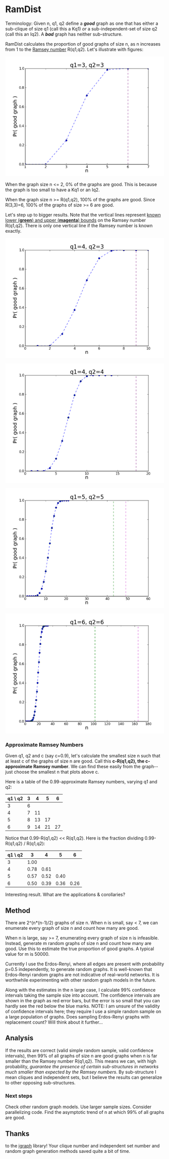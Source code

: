 # RamDist

Terminology: Given n, q1, q2 
define a ***good*** graph as one that has either a sub-clique of size q1 (call this a Kq1) *or* a sub-independent-set of size q2 (call this an Iq2).  A ***bad*** graph has neither sub-structure.

RamDist calculates the proportion of good graphs of size n, as n increases from 1 to the [Ramsey number](https://en.wikipedia.org/wiki/Ramsey's_theorem#Ramsey_numbers) R(q1,q2). Let's illustrate with figures:

![graph for q1=3,q2=3](results/pic_R33_m50000.png)

When the graph size n <= 2, 0% of the graphs are good. This is because the graph is too small to have a Kq1 or an Iq2.

When the graph size n >= R(q1,q2), 100% of the graphs are good.  Since R(3,3)=6, 100% of the graphs of size >= 6 are good.

Let's step up to bigger results. Note that the vertical lines represent [known lower (**green**) and upper (**magenta**) bounds](https://en.wikipedia.org/w/index.php?title=Ramsey%27s_theorem&oldid=585236006#Ramsey_numbers) on the Ramsey number R(q1,q2).  There is only one vertical line if the Ramsey number is known exactly.

![graph for q1=3,q2=4](results/pic_R43_m50000.png)  

![graph for q1=4,q2=4](results/pic_R44_m50000.png)  

![graph for q1=5,q2=5](results/pic_R55_m50000.png)

![graph for q1=6,q2=6](results/pic_R66_m50000.png)

### Approximate Ramsey Numbers
Given q1, q2 and c (say c=0.9), let's calculate the smallest size n such that at least c of the graphs of size n are good. Call this **c-R(q1,q2), the c-approximate Ramsey number**. We can find these easily from the graph-- just choose the smallest n that plots above c.

Here is a table of the 0.99-approximate Ramsey numbers, varying q1 and q2:

| q1 \ q2 | 3 | 4  | 5  | 6  |
|---------|---|----|----|----|
| 3       | 6 |    |    |    |
| 4       | 7 | 11 |    |    |
| 5       | 8 | 13 | 17 |    |
| 6       | 9 | 14 | 21 | 27 |

Notice that 0.99-R(q1,q2) << R(q1,q2).  Here is the fraction dividing 0.99-R(q1,q2) / R(q1,q2):

| q1 \ q2 | 3    | 4    | 5    | 6    |
|---------|------|------|------|------|
| 3       | 1.00 |      |      |      |
| 4       | 0.78 | 0.61 |      |      |
| 5       | 0.57 | 0.52 | 0.40 |      |
| 6       | 0.50 | 0.39 | 0.36 | 0.26 |

Interesting result. What are the applications & corollaries?

## Method
There are 2^(n*(n-1)/2) graphs of size n.  When n is small, say < 7, we can enumerate every graph of size n and count how many are good.

When n is large, say >= 7, enumerating every graph of size n is infeasible.  Instead, generate m random graphs of size n and count how many are good.  Use this to estimate the true proportion of good graphs. A typical value for m is 50000.

Currently I use the Erdos-Renyi, where all edges are present with probability p=0.5 independently, to generate random graphs.  It is well-known that Erdos-Renyi random graphs are not indicative of real-world networks.  It is worthwhile experimenting with other random graph models in the future.  

Along with the estimates in the n large case, I calculate 99% confidence intervals taking the sample size into account.  The confidence intervals are shown in the graph as red error bars, but the error is so small that you can hardly see the red below the blue marks.  NOTE: I am unsure of the validity of confidence intervals here; they require I use a simple random sample on a large population of graphs. Does sampling Erdos-Renyi graphs with replacement count? Will think about it further...

## Analysis
If the results are correct (valid simple random sample, valid confidence intervals), then 99% of all graphs of size n are good graphs when n is far smaller than the Ramsey number R(q1,q2).  This means we can, with high probability, *guarantee the presence of certain sub-structures in networks much smaller than expected by the Ramsey numbers*.  By sub-structure I mean cliques and independent sets, but I believe the results can generalize to other opposing sub-structures.

### Next steps
Check other random graph models. Use larger sample sizes.  Consider parallelizing code.  Find the asymptotic trend of n at which 99% of all graphs are good.

## Thanks
to the [igraph](http://igraph.sourceforge.net/index.html) library! Your clique number and independent set number and random graph generation methods saved quite a bit of time.


